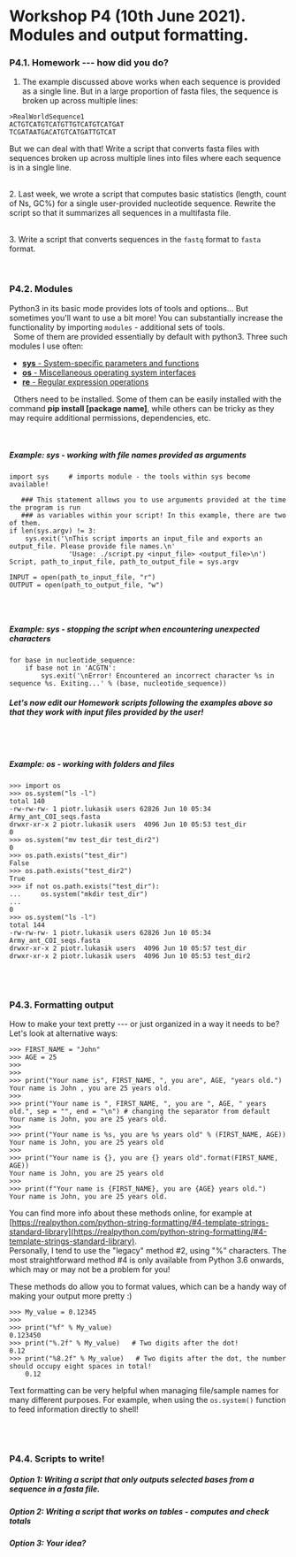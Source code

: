 # Workshop P4 (10th June 2021). Modules and output formatting.
  
### P4.1. Homework --- how did you do?

1. The example discussed above works when each sequence is provided as a single line. But in a large proportion of fasta files, the sequence is broken up across multiple lines:
```
>RealWorldSequence1
ACTGTCATGTCATGTTGTCATGTCATGAT
TCGATAATGACATGTCATGATTGTCAT
```  
But we can deal with that! Write a script that converts fasta files with sequences broken up across multiple lines into files where each sequence is in a single line.
  
&nbsp;  
2. Last week, we wrote a script that computes basic statistics (length, count of Ns, GC%) for a single user-provided nucleotide sequence. Rewrite the script so that it summarizes all sequences in a multifasta file.  
  
&nbsp;  
3. Write a script that converts sequences in the `fastq` format to `fasta` format.  
  
&nbsp; 
  
### P4.2. Modules

Python3 in its basic mode provides lots of tools and options... But sometimes you'll want to use a bit more!
You can substantially increase the functionality by importing `modules` - additional sets of tools.  
&nbsp;
Some of them are provided essentially by default with python3. Three such modules I use often:  
* [**sys** - System-specific parameters and functions](https://docs.python.org/3/library/sys.html)   
* [**os** - Miscellaneous operating system interfaces](https://docs.python.org/3/library/os.html)  
* [**re** - Regular expression operations](https://docs.python.org/3/library/re.html)  

&nbsp; 
Others need to be installed. Some of them can be easily installed with the command **pip install [package name]**, while others can be tricky as they may require additional permissions, dependencies, etc.   

&nbsp; 
##### Example: sys - working with file names provided as arguments 
```
import sys     # imports module - the tools within sys become available!

   ### This statement allows you to use arguments provided at the time the program is run
   ### as variables within your script! In this example, there are two of them.
if len(sys.argv) != 3:
    sys.exit('\nThis script imports an input_file and exports an output_file. Please provide file names.\n'
	           'Usage: ./script.py <input_file> <output_file>\n')   
Script, path_to_input_file, path_to_output_file = sys.argv

INPUT = open(path_to_input_file, "r")
OUTPUT = open(path_to_output_file, "w")
  
```  
&nbsp;  





##### Example: sys - stopping the script when encountering unexpected characters
```
for base in nucleotide_sequence:
    if base not in 'ACGTN':
        sys.exit('\nError! Encountered an incorrect character %s in sequence %s. Exiting...' % (base, nucleotide_sequence))
```    
  
##### Let's now edit our Homework scripts following the examples above so that they work with input files provided by the user!  
  
&nbsp;  
&nbsp;  
##### Example: os - working with folders and files
```
>>> import os
>>> os.system("ls -l")
total 140
-rw-rw-rw- 1 piotr.lukasik users 62826 Jun 10 05:34 Army_ant_COI_seqs.fasta
drwxr-xr-x 2 piotr.lukasik users  4096 Jun 10 05:53 test_dir
0
>>> os.system("mv test_dir test_dir2")
0
>>> os.path.exists("test_dir")
False
>>> os.path.exists("test_dir2")
True
>>> if not os.path.exists("test_dir"):
...     os.system("mkdir test_dir")
... 
0
>>> os.system("ls -l")
total 144
-rw-rw-rw- 1 piotr.lukasik users 62826 Jun 10 05:34 Army_ant_COI_seqs.fasta
drwxr-xr-x 2 piotr.lukasik users  4096 Jun 10 05:57 test_dir
drwxr-xr-x 2 piotr.lukasik users  4096 Jun 10 05:53 test_dir2
```
&nbsp;  
&nbsp;  
### P4.3. Formatting output

How to make your text pretty --- or just organized in a way it needs to be? Let's look at alternative ways:

```
>>> FIRST_NAME = "John"
>>> AGE = 25
>>> 
>>> 
>>> print("Your name is", FIRST_NAME, ", you are", AGE, "years old.")
Your name is John , you are 25 years old.
>>>
>>> print("Your name is ", FIRST_NAME, ", you are ", AGE, " years old.", sep = "", end = "\n") # changing the separator from default
Your name is John, you are 25 years old.
>>>
>>> print("Your name is %s, you are %s years old" % (FIRST_NAME, AGE))
Your name is John, you are 25 years old
>>>
>>> print("Your name is {}, you are {} years old".format(FIRST_NAME, AGE))
Your name is John, you are 25 years old
>>>
>>> print(f"Your name is {FIRST_NAME}, you are {AGE} years old.")
Your name is John, you are 25 years old.
```
You can find more info about these methods online, for example at [https://realpython.com/python-string-formatting/#4-template-strings-standard-library](https://realpython.com/python-string-formatting/#4-template-strings-standard-library).  
Personally, I tend to use the "legacy" method #2, using "%" characters. The most straightforward method #4 is only available from Python 3.6 onwards, which may or may not be a problem for you!
 
These methods do allow you to format values, which can be a handy way of making your output more pretty :)  
  
```
>>> My_value = 0.12345
>>> 
>>> print("%f" % My_value)
0.123450
>>> print("%.2f" % My_value)   # Two digits after the dot!
0.12
>>> print("%8.2f" % My_value)   # Two digits after the dot, the number should occupy eight spaces in total!
    0.12
```

Text formatting can be very helpful when managing file/sample names for many different purposes. For example, when using the `os.system()` function to feed information directly to shell!
  
&nbsp;  
&nbsp;  
### P4.4. Scripts to write!

##### Option 1: Writing a script that only outputs selected bases from a sequence in a fasta file.  
  
##### Option 2: Writing a script that works on tables - computes and check totals
  
##### Option 3: Your idea?  
  



